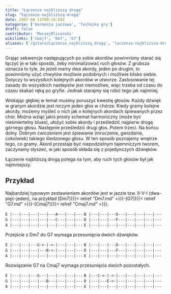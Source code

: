 ```yaml
---
title: "Łączenie najbliższą drogą"
slug: "łączenie-najbliższą-drogą"
date: 2007-08-11T09:14:59Z
kategorie: ['Harmonia jazzowa', 'Technika gry']
draft: false
contributor: 'MaciejBlizinski'
wikilinks: ['Cmaj7', 'Dm7', 'G7']
aliases: ['/gitara/Łączenie_najbliższą_drogą', 'laczenie-najblizsza-droga']
---
```

Grając sekwencje następujących po sobie akordów powinniśmy starać się
łączyć je w taki sposób, żeby minimalizować ruch głosów. Z grubsza
oznacza to tyle, że jeżeli mamy dwa akordy, jeden po drugim, to
powinniśmy użyć chwytów możliwie podobnych i możliwie blisko siebie.
Dotyczy to wszystkich kolejnych akordów w utworze. Zastosowanie tej
zasady do wszystkich nastepstw jest niemożliwe, więc trzeba od czasu do
czasu skakać ręką po gryfie. Jednak starajmy się robić tego jak
najmniej.

Wnikając głębiej w temat musimy poruszyć kwestię głosów. Każdy dźwięk w
granym akordzie jest niczym jeden głos w chórze. Kiedy gramy kolejne
akordy, możemy myśleć o nich jak o kolejnych akordach śpiewanych przez
chór. Można wziąć jakiś prosty schemat harmoniczny (może być
nieśmiertelny blues), ułożyć sobie akordy i prześledzić najpierw drogę
górnego głosu. Następnie prześledzić drugi głos. Potem trzeci. Na końcu
dolny. Dobrym ćwiczeniem jest śpiewanie (mruczenie, gwizdanie,
cokolwiek) takiego śledzonego głosu. W ten sposób poznajemy wnętrze
tego, co gramy. Akord przestaje być niepodzielnym tajemniczym tworem,
zaczynamy słyszeć, w jaki sposób składa się z pojedynczych dźwięków.

Łączenie najbliższą drogą polega na tym, aby ruch tych głosów był jak
najmniejszy.

## Przykład

Najbardziej typowym zestawieniem akordów jest w jazzie tzw. II-V-I
(dwa-pięć-jeden), na przykład
[Dm7]({{< relref "Dm7.md" >}})-[G7]({{< relref "G7.md" >}})-[Cmaj7]({{< relref "Cmaj7.md" >}}).

`E |---|---|---|---|---A---|---|---`
`B |---|---|---D---|---|---|---|---`
`G |---|---|---|---|---C---|---|---`
`D |---|---|---F---|---|---|---|---`
`A |---|---|---|---|---|---|---|---`
`E |---|---|---|---|---|---|---|---`

Przejście z Dm7 do G7 wymaga przesunięcia dwóch dźwięków.

`E |---|---|---G-<-|-<-|---|---|---`
`B |---|---|---D---|---|---|---|---`
`G |---|---|---|---B-<-|---|---|---`
`D |---|---|---F---|---|---|---|---`
`A |---|---|---|---|---|---|---|---`
`E |---|---|---|---|---|---|---|---`

Rozwiązanie G7 na Cmaj7 wymaga przesunięcia dwóch pozostałych.

`E |---|---|---G---|---|---|---|---`
`B |---C-<-|-<-|---|---|---|---|---`
`G |---|---|---|---B---|---|---|---`
`D |---|---E-<-|---|---|---|---|---`
`A |---|---|---|---|---|---|---|---`
`E |---|---|---|---|---|---|---|---`


